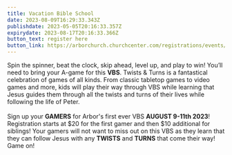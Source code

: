 ```yaml
---
title: Vacation Bible School
date: 2023-08-09T16:29:33.343Z
publishdate: 2023-05-05T20:16:33.357Z
expirydate: 2023-08-17T20:16:33.366Z
button_text: register here
button_link: https://arborchurch.churchcenter.com/registrations/events/1784563
---
```

Spin the spinner, beat the clock, skip ahead, level up, and play to win! You’ll need to bring your A-game for this **VBS**. Twists & Turns is a fantastical celebration of games of all kinds. From classic tabletop games to video games and more, kids will play their way through VBS while learning that Jesus guides them through all the twists and turns of their lives while following the life of Peter. \
\
Sign up your **GAMERS** for Arbor's first ever VBS **AUGUST 9-11th 2023**! Registration starts at $20 for the first gamer and then $10 additional for siblings! Your gamers will not want to miss out on this VBS as they learn that they can follow Jesus with any **TWISTS** and **TURNS** that come their way! Game on!